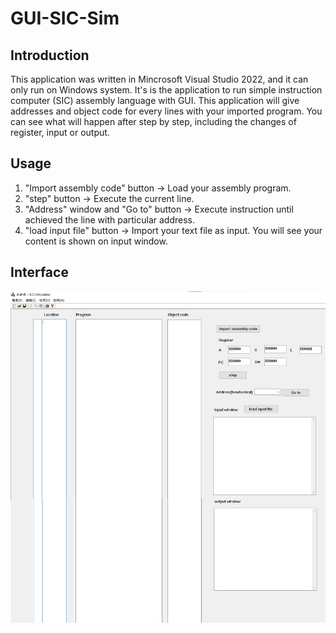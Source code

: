 # GUI-SIC-Sim
## Introduction
This application was written in Mincrosoft Visual Studio 2022, and it can only run on Windows system. 
It's is the application to run simple instruction computer (SIC) assembly language with GUI.
This application will give addresses and object code for every lines with your imported program.
You can see what will happen after step by step, including the changes of register, input or output.

## Usage
1. "Import assembly code" button -> Load your assembly program.
2. "step" button -> Execute the current line.
3. "Address" window and "Go to" button -> Execute instruction until achieved the line with particular address.
4. "load input file" button -> Import your text file as input. You will see your content is shown on input window. 

## Interface
![image](https://github.com/DCL-Lawrence/GUI-SIC-Sim/blob/main/interface.png)
